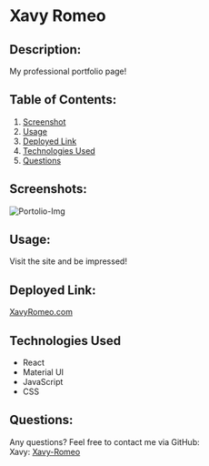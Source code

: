 # Xavy Romeo

## Description:
My professional portfolio page!

## Table of Contents: 
1. [Screenshot](#Screenshot)
2. [Usage](#Usage)
3. [Deployed Link](#Deployed-Link)
4. [Technologies Used](#Technologies-Used)
5. [Questions](#Questions)

## Screenshots:
![Portolio-Img](https://user-images.githubusercontent.com/79165884/145643068-36687391-686e-4b96-a4b4-2ef057a046ef.png)

## Usage:
Visit the site and be impressed! 

## Deployed Link: 
[XavyRomeo.com](https://xavyromeo.com)

## Technologies Used
- React
- Material UI
- JavaScript
- CSS

## Questions: 
Any questions? Feel free to contact me via GitHub:
<br> Xavy: [Xavy-Romeo](https://github.com/Xavy-Romeo)
